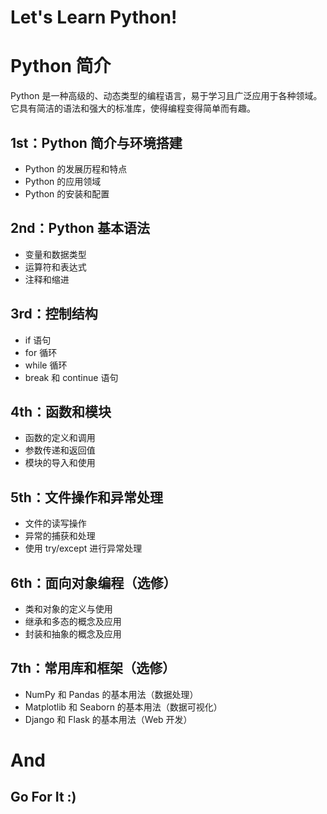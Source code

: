 # Let's Learn Python!
# Python 简介

Python 是一种高级的、动态类型的编程语言，易于学习且广泛应用于各种领域。它具有简洁的语法和强大的标准库，使得编程变得简单而有趣。


## 1st：Python 简介与环境搭建

- Python 的发展历程和特点
- Python 的应用领域
- Python 的安装和配置

## 2nd：Python 基本语法

- 变量和数据类型
- 运算符和表达式
- 注释和缩进

## 3rd：控制结构

- if 语句
- for 循环
- while 循环
- break 和 continue 语句

## 4th：函数和模块

- 函数的定义和调用
- 参数传递和返回值
- 模块的导入和使用

## 5th：文件操作和异常处理

- 文件的读写操作
- 异常的捕获和处理
- 使用 try/except 进行异常处理

## 6th：面向对象编程（选修）

- 类和对象的定义与使用
- 继承和多态的概念及应用
- 封装和抽象的概念及应用

## 7th：常用库和框架（选修）

- NumPy 和 Pandas 的基本用法（数据处理）
- Matplotlib 和 Seaborn 的基本用法（数据可视化）
- Django 和 Flask 的基本用法（Web 开发）

# And
## Go For It :)